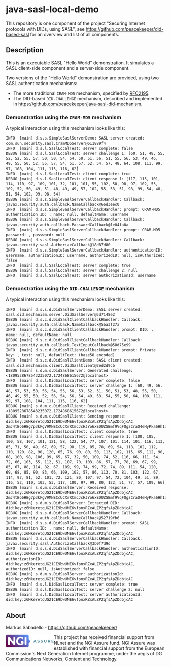 # java-sasl-local-demo

This repository is one component of the project "Securing Internet protocols with DIDs, using SASL",
see https://github.com/peacekeeper/did-based-sasl for an overview and list of all components.

## Description

This is an executable SASL "Hello World" demonstration. It simulates a SASL client-side component and a server-side
component.

Two versions of the "Hello World" demonstration are provided, using two SASL authentication mechanisms:

- The more traditional `CRAM-MD5` mechanism, specified by [RFC2195](https://www.rfc-editor.org/rfc/rfc2195.html).
- The DID-based `DID-CHALLENGE` mechanism, described and implemented in https://github.com/peacekeeper/java-sasl-did-mechanism.

### Demonstration using the `CRAM-MD5` mechanism

A typical interaction using this mechanism looks like this:

```
INFO  [main] d.s.s.SimpleSaslServerDemo: SASL server created: com.sun.security.sasl.CramMD5Server@611889f4
INFO  [main] d.s.l.SaslLocalTest: server complete: false
DEBUG [main] d.s.l.SaslLocalTest: server challenge 1: [60, 51, 48, 55, 52, 52, 55, 57, 50, 50, 54, 54, 50, 51, 56, 51, 55, 56, 53, 49, 46, 49, 55, 50, 52, 55, 57, 54, 51, 57, 52, 54, 57, 48, 64, 108, 111, 99, 97, 108, 104, 111, 115, 116, 62]
INFO  [main] d.s.l.SaslLocalTest: client complete: true
DEBUG [main] d.s.l.SaslLocalTest: client response 1: [117, 115, 101, 114, 110, 97, 109, 101, 32, 101, 101, 55, 102, 50, 98, 97, 102, 53, 102, 52, 50, 49, 51, 48, 49, 49, 57, 102, 55, 53, 51, 98, 99, 54, 48, 51, 54, 102, 99, 98, 54]
DEBUG [main] d.s.s.SimpleSaslServerCallbackHandler: Callback: javax.security.auth.callback.NameCallback@66d3eec0
INFO  [main] d.s.s.SimpleSaslServerCallbackHandler: prompt: CRAM-MD5 authentication ID: , name: null, defaultName: username
DEBUG [main] d.s.s.SimpleSaslServerCallbackHandler: Callback: javax.security.auth.callback.PasswordCallback@1e04fa0a
INFO  [main] d.s.s.SimpleSaslServerCallbackHandler: prompt: CRAM-MD5 password: , password: null
DEBUG [main] d.s.s.SimpleSaslServerCallbackHandler: Callback: javax.security.sasl.AuthorizeCallback@18d87d80
INFO  [main] d.s.s.SimpleSaslServerCallbackHandler: authenticationID: username, authorizationID: username, authorizedID: null, isAuthorized: false
INFO  [main] d.s.l.SaslLocalTest: server complete: true
DEBUG [main] d.s.l.SaslLocalTest: server challenge 2: null
INFO  [main] d.s.l.SaslLocalTest: server authorizationId: username
```

### Demonstration using the `DID-CHALLENGE` mechanism

A typical interaction using this mechanism looks like this:

```
INFO  [main] d.s.s.d.DidSaslServerDemo: SASL server created: sasl.did.mechanism.server.DidSaslServer@5d7148e2
DEBUG [main] d.s.c.d.DidSaslClientCallbackHandler: Callback: javax.security.auth.callback.NameCallback@5ba3f27a
INFO  [main] d.s.c.d.DidSaslClientCallbackHandler: prompt: DID: , name: null, defaultName: null
DEBUG [main] d.s.c.d.DidSaslClientCallbackHandler: Callback: javax.security.auth.callback.TextInputCallback@58d75e99
INFO  [main] d.s.c.d.DidSaslClientCallbackHandler: prompt: Private key: , text: null, defaultText: (base58 encoded)
INFO  [main] d.s.c.d.DidSaslClientDemo: SASL client created: sasl.did.mechanism.client.DidSaslClient@2ed2d9cb
DEBUG [main] s.d.m.s.DidSaslServer: Generated challenge: <1809528678543235072.1724868615672@localhost>
INFO  [main] d.s.l.DidSaslLocalTest: server complete: false
DEBUG [main] d.s.l.DidSaslLocalTest: server challenge 1: [60, 49, 56, 48, 57, 53, 50, 56, 54, 55, 56, 53, 52, 51, 50, 51, 53, 48, 55, 50, 46, 49, 55, 50, 52, 56, 54, 56, 54, 49, 53, 54, 55, 50, 64, 108, 111, 99, 97, 108, 104, 111, 115, 116, 62]
DEBUG [main] s.d.m.c.DidSaslClient: Received challenge: <1809528678543235072.1724868615672@localhost>
DEBUG [main] s.d.m.c.DidSaslClient: Sending response: did:key:z6MkeretqUG21CE9bwUNE6vfpnxRZxALZP2qfsApZDdbjcAC 2mJ4tBo6HBg7p3kFgV9MNECcUCXrRCmcJcHJYo6xEDUZSBmf9VqFQgzCraQ4eHyPka6Hh13Yt4ng5udacPz3M9mB
INFO  [main] d.s.l.DidSaslLocalTest: client complete: true
DEBUG [main] d.s.l.DidSaslLocalTest: client response 1: [100, 105, 100, 58, 107, 101, 121, 58, 122, 54, 77, 107, 101, 114, 101, 116, 113, 85, 71, 50, 49, 67, 69, 57, 98, 119, 85, 78, 69, 54, 118, 102, 112, 110, 120, 82, 90, 120, 65, 76, 90, 80, 50, 113, 102, 115, 65, 112, 90, 68, 100, 98, 106, 99, 65, 67, 32, 50, 109, 74, 52, 116, 66, 111, 54, 72, 66, 103, 55, 112, 51, 107, 70, 103, 86, 57, 77, 78, 69, 67, 99, 85, 67, 88, 114, 82, 67, 109, 99, 74, 99, 72, 74, 89, 111, 54, 120, 69, 68, 85, 90, 83, 66, 109, 102, 57, 86, 113, 70, 81, 103, 122, 67, 114, 97, 81, 52, 101, 72, 121, 80, 107, 97, 54, 72, 104, 49, 51, 89, 116, 52, 110, 103, 53, 117, 100, 97, 99, 80, 122, 51, 77, 57, 109, 66]
DEBUG [main] s.d.m.s.DidSaslServer: Received response: did:key:z6MkeretqUG21CE9bwUNE6vfpnxRZxALZP2qfsApZDdbjcAC 2mJ4tBo6HBg7p3kFgV9MNECcUCXrRCmcJcHJYo6xEDUZSBmf9VqFQgzCraQ4eHyPka6Hh13Yt4ng5udacPz3M9mB
DEBUG [main] s.d.m.s.DidSaslServer: Extracted DID: did:key:z6MkeretqUG21CE9bwUNE6vfpnxRZxALZP2qfsApZDdbjcAC
DEBUG [main] d.s.s.d.DidSaslServerCallbackHandler: Callback: javax.security.auth.callback.NameCallback@52719fb6
INFO  [main] d.s.s.d.DidSaslServerCallbackHandler: prompt: SASL authentication ID: , name: null, defaultName: did:key:z6MkeretqUG21CE9bwUNE6vfpnxRZxALZP2qfsApZDdbjcAC
DEBUG [main] d.s.s.d.DidSaslServerCallbackHandler: Callback: javax.security.sasl.AuthorizeCallback@3b0f7d9d
INFO  [main] d.s.s.d.DidSaslServerCallbackHandler: authenticationID: did:key:z6MkeretqUG21CE9bwUNE6vfpnxRZxALZP2qfsApZDdbjcAC, authorizationID: did:key:z6MkeretqUG21CE9bwUNE6vfpnxRZxALZP2qfsApZDdbjcAC, authorizedID: null, isAuthorized: false
DEBUG [main] s.d.m.s.DidSaslServer: authorizationId: did:key:z6MkeretqUG21CE9bwUNE6vfpnxRZxALZP2qfsApZDdbjcAC
INFO  [main] d.s.l.DidSaslLocalTest: server complete: true
DEBUG [main] d.s.l.DidSaslLocalTest: server challenge 2: null
INFO  [main] d.s.l.DidSaslLocalTest: server authorizationId: did:key:z6MkeretqUG21CE9bwUNE6vfpnxRZxALZP2qfsApZDdbjcAC
```

## About

Markus Sabadello - https://github.com/peacekeeper/

<img align="left" height="40" src="https://github.com/peacekeeper/did-based-sasl/blob/main/docs/logo-ngi-assure.png?raw=true">

This project has received financial support from NLnet and the NGI Assure fund. NGI Assure was established with
financial support from the European Commission's Next Generation Internet programme, under the aegis of DG
Communications Networks, Content and Technology.
